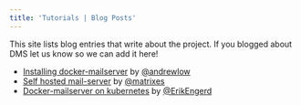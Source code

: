 ```yaml
---
title: 'Tutorials | Blog Posts'
---
```


This site lists blog entries that write about the project. If you blogged about DMS let us know so we can add it here!

- [Installing docker-mailserver](https://lowtek.ca/roo/2021/installing-docker-mailserver/) by [@andrewlow](https://github.com/andrewlow)
- [Self hosted mail-server](https://www.ifthenel.se/self-hosted-mail-server/) by [@matrixes](https://github.com/matrixes)
- [Docker-mailserver on kubernetes](https://brakkee.org/site/index.php/mailserver-on-kubernetes/) by [@ErikEngerd](https://github.com/ErikEngerd)
